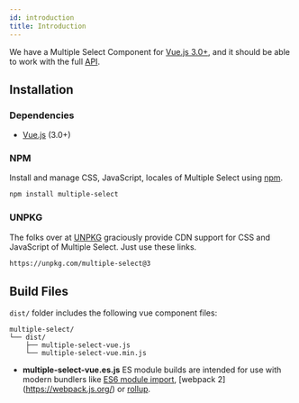 ```yaml
---
id: introduction
title: Introduction
---
```


We have a Multiple Select Component for [Vue.js 3.0+](https://vuejs.org), and it should be able to work with the full [API](/docs/en/options/).

<div id="gg"></div>

## Installation

### Dependencies

* [Vue.js](https://vuejs.org) (3.0+)

### NPM

Install and manage CSS, JavaScript, locales of Multiple Select using [npm](https://www.npmjs.com/package/multiple-select).

```sh
npm install multiple-select
```

### UNPKG

The folks over at [UNPKG](https://unpkg.com/multiple-select@3/dist/) graciously provide CDN support for CSS and JavaScript of Multiple Select. Just use these links.

```html
https://unpkg.com/multiple-select@3
```

## Build Files

`dist/` folder includes the following vue component files:

```
multiple-select/
└── dist/
    ├── multiple-select-vue.js
    └── multiple-select-vue.min.js
```

* **multiple-select-vue.es.js** ES module builds are intended for use with modern bundlers like [ES6 module import](https://developer.mozilla.org/en-US/docs/Web/JavaScript/Reference/Statements/import), [webpack 2] (https://webpack.js.org/) or [rollup](http://rollupjs.org/).
